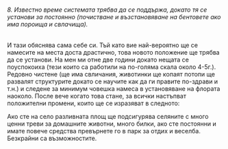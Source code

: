###### 8. Известно време системата трябва да се поддържа, докато тя се установи за постоянно (почистване и възстановяване на бентовете ако има пороища и свлачища). 

И тази обяснява сама себе си. Тъй като вие най-вероятно ще се намесите на места доста драстично, това новото положение ще трябва да се установи. На мен ми отне две години докато нещата се поуспокоиха (тези които са работили на по-голяма скала около 4-5г.). Редовно чистене (ще има свличания, животинки ще копаят потопи ще развалят структурите докато се научите как да ги правите по-здрави и т.н.) и следене за минимум човешка намеса в установяване на флората наоколо. После вече когато това стане, за всички настъпват положителни промени, които ще се изразяват в следното:

Ако сте на село разливната площ ще подсигурява селяните с много ценни треви за домашните животни, много билки, ако сте постоянни и имате повече средства превърнете го в парк за отдих и веселба.  Безкрайни са възможностите. 

